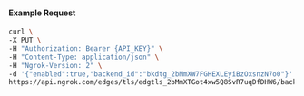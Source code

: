 <!-- Code generated for API Clients. DO NOT EDIT. -->

#### Example Request

```bash
curl \
-X PUT \
-H "Authorization: Bearer {API_KEY}" \
-H "Content-Type: application/json" \
-H "Ngrok-Version: 2" \
-d '{"enabled":true,"backend_id":"bkdtg_2bMmXW7FGHEXLEyiBzOxsnzN7o0"}' \
https://api.ngrok.com/edges/tls/edgtls_2bMmXTGot4xw5Q8SvR7uqDfDHW6/backend
```
